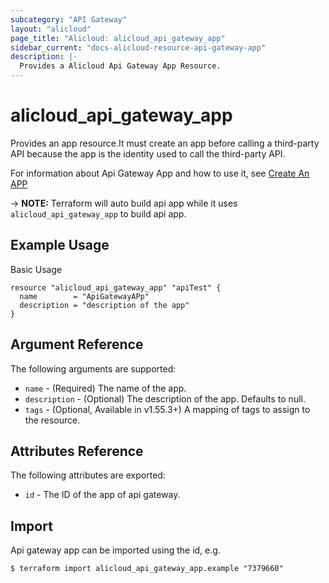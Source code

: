 ```yaml
---
subcategory: "API Gateway"
layout: "alicloud"
page_title: "Alicloud: alicloud_api_gateway_app"
sidebar_current: "docs-alicloud-resource-api-gateway-app"
description: |-
  Provides a Alicloud Api Gateway App Resource.
---
```


# alicloud_api_gateway_app

Provides an app resource.It must create an app before calling a third-party API because the app is the identity used to call the third-party API.

For information about Api Gateway App and how to use it, see [Create An APP](https://www.alibabacloud.com/help/doc-detail/43663.html)

-> **NOTE:** Terraform will auto build api app while it uses `alicloud_api_gateway_app` to build api app.

## Example Usage

Basic Usage

```
resource "alicloud_api_gateway_app" "apiTest" {
  name        = "ApiGatewayAPp"
  description = "description of the app"
}
```
## Argument Reference

The following arguments are supported:

* `name` - (Required) The name of the app. 
* `description` - (Optional) The description of the app. Defaults to null.
* `tags` - (Optional, Available in v1.55.3+) A mapping of tags to assign to the resource.

## Attributes Reference

The following attributes are exported:

* `id` - The ID of the app of api gateway.

## Import

Api gateway app can be imported using the id, e.g.

```
$ terraform import alicloud_api_gateway_app.example "7379660"
```
